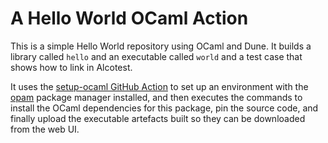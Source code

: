 # A Hello World OCaml Action

This is a simple Hello World repository using OCaml and Dune.  It builds a
library called `hello` and an executable called `world` and a test case that
shows how to link in Alcotest.

It uses the [setup-ocaml GitHub Action](https://github.com/avsm/setup-ocaml)
to set up an environment with the [opam](https://opam.ocaml.org) package
manager installed, and then executes the commands to install the OCaml
dependencies for this package, pin the source code, and finally upload
the executable artefacts built so they can be downloaded from the web UI.

